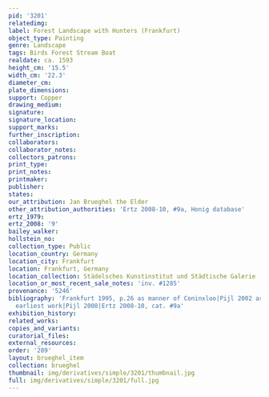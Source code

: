 ```yaml
---
pid: '3201'
relatedimg: 
label: Forest Landscape with Hunters (Frankfurt)
object_type: Painting
genre: Landscape
tags: Birds Forest Stream Boat
realdate: ca. 1593
height_cm: '15.5'
width_cm: '22.3'
diameter_cm: 
plate_dimensions: 
support: Copper
drawing_medium: 
signature: 
signature_location: 
support_marks: 
further_inscription: 
collaborators: 
collaborator_notes: 
collectors_patrons: 
print_type: 
print_notes: 
printmaker: 
publisher: 
states: 
our_attribution: Jan Brueghel the Elder
other_attribution_authorities: 'Ertz 2008-10, #9a, Honig database'
ertz_1979: 
ertz_2008: '9'
bailey_walker: 
hollstein_no: 
collection_type: Public
location_country: Germany
location_city: Frankfurt
location: Frankfurt, Germany
location_collection: Städelsches Kunstinstitut und Städtische Galerie
location_or_most_recent_sale_notes: 'inv. #1285'
provenance: '5246'
bibliography: 'Frankfurt 1995, p.26 as manner of Coninxloo|Pijl 2002 as Brueghel&apos;s
  earliest work|Pijl 2008|Ertz 2008-10, cat. #9a'
exhibition_history: 
related_works: 
copies_and_variants: 
curatorial_files: 
external_resources: 
order: '289'
layout: brueghel_item
collection: brueghel
thumbnail: img/derivatives/simple/3201/thumbnail.jpg
full: img/derivatives/simple/3201/full.jpg
---
```

